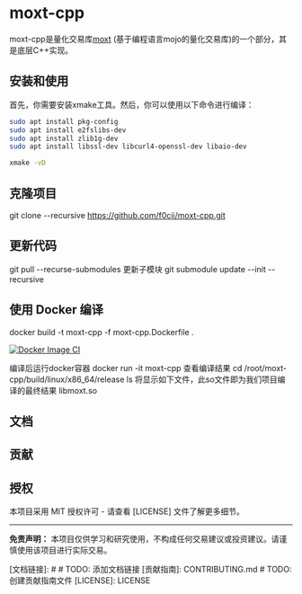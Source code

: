 # moxt-cpp

moxt-cpp是量化交易库[moxt](https://github.com/f0cii/moxt) (基于编程语言mojo的量化交易库)的一个部分，其是底层C++实现。

## 安装和使用

首先，你需要安装xmake工具。然后，你可以使用以下命令进行编译：

```bash
sudo apt install pkg-config
sudo apt install e2fslibs-dev
sudo apt install zlib1g-dev
sudo apt install libssl-dev libcurl4-openssl-dev libaio-dev

xmake -vD
```

## 克隆项目
git clone --recursive https://github.com/f0cii/moxt-cpp.git

## 更新代码
git pull --recurse-submodules
更新子模块
git submodule update --init --recursive

## 使用 Docker 编译
docker build -t moxt-cpp -f moxt-cpp.Dockerfile .

[![Docker Image CI](https://github.com/f0cii/moxt-cpp/actions/workflows/docker-image.yml/badge.svg)](https://github.com/f0cii/moxt-cpp/actions/workflows/docker-image.yml)

编译后运行docker容器
docker run -it moxt-cpp
查看编译结果
cd /root/moxt-cpp/build/linux/x86_64/release
ls
将显示如下文件，此so文件即为我们项目编译的最终结果
libmoxt.so

## 文档


## 贡献


## 授权

本项目采用 MIT 授权许可 - 请查看 [LICENSE] 文件了解更多细节。

---

**免责声明：** 本项目仅供学习和研究使用，不构成任何交易建议或投资建议。请谨慎使用该项目进行实际交易。

[文档链接]: #  # TODO: 添加文档链接
[贡献指南]: CONTRIBUTING.md # TODO: 创建贡献指南文件
[LICENSE]: LICENSE